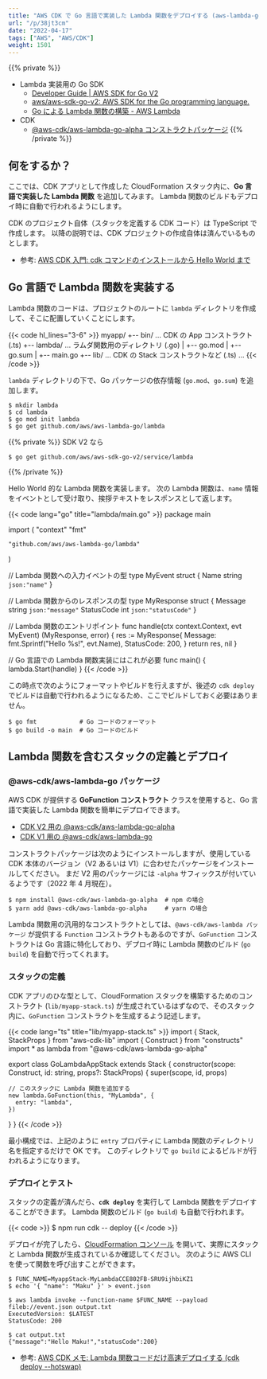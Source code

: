 ```yaml
---
title: "AWS CDK で Go 言語で実装した Lambda 関数をデプロイする (aws-lambda-go)"
url: "/p/38jt3cm"
date: "2022-04-17"
tags: ["AWS", "AWS/CDK"]
weight: 1501
---
```


{{% private %}}
- Lambda 実装用の Go SDK
  - [Developer Guide | AWS SDK for Go V2](https://aws.github.io/aws-sdk-go-v2/docs/)
  - [aws/aws-sdk-go-v2: AWS SDK for the Go programming language.](https://github.com/aws/aws-sdk-go-v2)
  - [Go による Lambda 関数の構築 - AWS Lambda](https://docs.aws.amazon.com/ja_jp/lambda/latest/dg/lambda-golang.html)
- CDK
  - [@aws-cdk/aws-lambda-go-alpha コンストラクトパッケージ](https://docs.aws.amazon.com/cdk/api/v2/docs/aws-lambda-go-alpha-readme.html)
{{% /private %}}


何をするか？
----

ここでは、CDK アプリとして作成した CloudFormation スタック内に、__Go 言語で実装した Lambda 関数__ を追加してみます。
Lambda 関数のビルドもデプロイ時に自動で行われるようにします。

CDK のプロジェクト自体（スタックを定義する CDK コード）は TypeScript で作成します。
以降の説明では、CDK プロジェクトの作成自体は済んでいるものとします。

- 参考: [AWS CDK 入門: cdk コマンドのインストールから Hello World まで](/p/nujyfsy)


Go 言語で Lambda 関数を実装する
----

Lambda 関数のコードは、プロジェクトのルートに `lambda` ディレクトリを作成して、そこに配置していくことにします。

{{< code hl_lines="3-6" >}}
myapp/
  +-- bin/          ... CDK の App コンストラクト (.ts)
  +-- lambda/       ... ラムダ関数用のディレクトリ (.go)
  |     +-- go.mod
  |     +-- go.sum
  |     +-- main.go
  +-- lib/          ... CDK の Stack コンストラクトなど (.ts)
  ...
{{< /code >}}

`lambda` ディレクトリの下で、Go パッケージの依存情報 (`go.mod`、`go.sum`) を追加します。

```console
$ mkdir lambda
$ cd lambda
$ go mod init lambda
$ go get github.com/aws/aws-lambda-go/lambda
```

{{% private %}}
SDK V2 なら

```
$ go get github.com/aws/aws-sdk-go-v2/service/lambda
```
{{% /private %}}

Hello World 的な Lambda 関数を実装します。
次の Lambda 関数は、`name` 情報をイベントとして受け取り、挨拶テキストをレスポンスとして返します。

{{< code lang="go" title="lambda/main.go" >}}
package main

import (
	"context"
	"fmt"

	"github.com/aws/aws-lambda-go/lambda"
)

// Lambda 関数への入力イベントの型
type MyEvent struct {
	Name string `json:"name"`
}

// Lambda 関数からのレスポンスの型
type MyResponse struct {
	Message    string `json:"message"`
	StatusCode int    `json:"statusCode"`
}

// Lambda 関数のエントリポイント
func handle(ctx context.Context, evt MyEvent) (MyResponse, error) {
	res := MyResponse{
		Message:    fmt.Sprintf("Hello %s!", evt.Name),
		StatusCode: 200,
	}
	return res, nil
}

// Go 言語での Lambda 関数実装にはこれが必要
func main() {
	lambda.Start(handle)
}
{{< /code >}}

この時点で次のようにフォーマットやビルドを行えますが、後述の `cdk deploy` でビルドは自動で行われるようになるため、ここでビルドしておく必要はありません。

```console
$ go fmt            # Go コードのフォーマット
$ go build -o main  # Go コードのビルド
```


Lambda 関数を含むスタックの定義とデプロイ
----

### @aws-cdk/aws-lambda-go パッケージ

AWS CDK が提供する __GoFunction コンストラクト__ クラスを使用すると、Go 言語で実装した Lambda 関数を簡単にデプロイできます。

- [CDK V2 用の @aws-cdk/aws-lambda-go-alpha](https://docs.aws.amazon.com/cdk/api/v2/docs/aws-lambda-go-alpha-readme.html)
- [CDK V1 用の @aws-cdk/aws-lambda-go](https://docs.aws.amazon.com/cdk/api/v1/docs/aws-lambda-go-readme.html)

コンストラクトパッケージは次のようにインストールしますが、使用している CDK 本体のバージョン（V2 あるいは V1）に合わせたパッケージをインストールしてください。
まだ V2 用のパッケージには `-alpha` サフィックスが付いているようです（2022 年 4 月現在）。


```console
$ npm install @aws-cdk/aws-lambda-go-alpha  # npm の場合
$ yarn add @aws-cdk/aws-lambda-go-alpha     # yarn の場合
```

Lambda 関数用の汎用的なコンストラクトとしては、`@aws-cdk/aws-lambda パッケージ` が提供する `Function` コンストラクトもあるのですが、`GoFunction` コンストラクトは Go 言語に特化しており、デプロイ時に Lambda 関数のビルド (`go build`) を自動で行ってくれます。


### スタックの定義

CDK アプリのひな型として、CloudFormation スタックを構築するためのコンストラクト (`lib/myapp-stack.ts`) が生成されているはずなので、そのスタック内に、`GoFunction` コンストラクトを生成するよう記述します。

{{< code lang="ts" title="lib/myapp-stack.ts" >}}
import { Stack, StackProps } from "aws-cdk-lib"
import { Construct } from "constructs"
import * as lambda from "@aws-cdk/aws-lambda-go-alpha"

export class GoLambdaAppStack extends Stack {
  constructor(scope: Construct, id: string, props?: StackProps) {
    super(scope, id, props)

    // このスタックに Lambda 関数を追加する
    new lambda.GoFunction(this, "MyLambda", {
      entry: "lambda",
    })
  }
}
{{< /code >}}

最小構成では、上記のように `entry` プロパティに Lambda 関数のディレクトリ名を指定するだけで OK です。
このディレクトリで `go build` によるビルドが行われるようになります。


### デプロイとテスト

スタックの定義が済んだら、__`cdk deploy`__ を実行して Lambda 関数をデプロイすることができます。
Lambda 関数のビルド (`go build`) も自動で行われます。

{{< code >}}
$ npm run cdk -- deploy
{{< /code >}}

デプロイが完了したら、[CloudFormation コンソール](https://console.aws.amazon.com/cloudformation/) を開いて、実際にスタックと Lambda 関数が生成されているか確認してください。
次のように AWS CLI を使って関数を呼び出すことができます。

```console
$ FUNC_NAME=MyappStack-MyLambdaCCE802FB-SRU9ijhbiKZ1
$ echo '{ "name": "Maku" }' > event.json

$ aws lambda invoke --function-name $FUNC_NAME --payload fileb://event.json output.txt
ExecutedVersion: $LATEST
StatusCode: 200

$ cat output.txt
{"message":"Hello Maku!","statusCode":200}
```

- 参考: [AWS CDK メモ: Lambda 関数コードだけ高速デプロイする (cdk deploy --hotswap)](/p/ap8p7n4)

